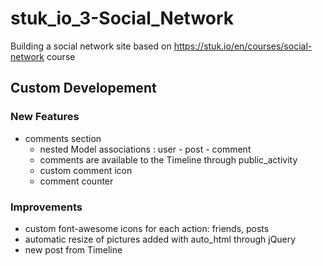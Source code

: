 # stuk_io_3-Social_Network
Building a social network site
based on https://stuk.io/en/courses/social-network course

## Custom Developement

### New Features
- comments section
  - nested Model associations : user - post - comment
  - comments are available to the Timeline through public_activity
  - custom comment icon
  - comment counter

### Improvements
- custom font-awesome icons for each action: friends, posts
- automatic resize of pictures added with auto_html through jQuery
- new post from Timeline

